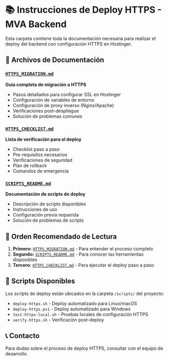 # 📚 Instrucciones de Deploy HTTPS - MVA Backend

Esta carpeta contiene toda la documentación necesaria para realizar el deploy del backend con configuración HTTPS en Hostinger.

## 📖 Archivos de Documentación

### [`HTTPS_MIGRATION.md`](./HTTPS_MIGRATION.md)

**Guía completa de migración a HTTPS**

- Pasos detallados para configurar SSL en Hostinger
- Configuración de variables de entorno
- Configuración de proxy inverso (Nginx/Apache)
- Verificaciones post-despliegue
- Solución de problemas comunes

### [`HTTPS_CHECKLIST.md`](./HTTPS_CHECKLIST.md)

**Lista de verificación para el deploy**

- Checklist paso a paso
- Pre-requisitos necesarios
- Verificaciones de seguridad
- Plan de rollback
- Comandos de emergencia

### [`SCRIPTS_README.md`](./SCRIPTS_README.md)

**Documentación de scripts de deploy**

- Descripción de scripts disponibles
- Instrucciones de uso
- Configuración previa requerida
- Solución de problemas de scripts

## 🎯 Orden Recomendado de Lectura

1. **Primero:** [`HTTPS_MIGRATION.md`](./HTTPS_MIGRATION.md) - Para entender el proceso completo
2. **Segundo:** [`SCRIPTS_README.md`](./SCRIPTS_README.md) - Para conocer las herramientas disponibles
3. **Tercero:** [`HTTPS_CHECKLIST.md`](./HTTPS_CHECKLIST.md) - Para ejecutar el deploy paso a paso

## 🚀 Scripts Disponibles

Los scripts de deploy están ubicados en la carpeta `/scripts/` del proyecto:

- `deploy-https.sh` - Deploy automatizado para Linux/macOS
- `deploy-https.ps1` - Deploy automatizado para Windows
- `test-https-local.sh` - Pruebas locales de configuración HTTPS
- `verify-https.sh` - Verificación post-deploy

## 📞 Contacto

Para dudas sobre el proceso de deploy HTTPS, consultar con el equipo de desarrollo.
